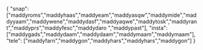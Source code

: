 {
  "snap":  ["maddyroms","maddyhaas","maddyeam","maddyasqw","maddymide","maddyyaam","maddywene","maddydasf","maddyaqwe","maddytosk","maddyrant","maddyprs","maddyfesc","maddydaro ","maddypast"],
  "insta": ["maddygads","maddydaam","maddydaam","maddymaam","maddymaam"],
  "tele":  ["maddyfarn","maddygon","maddyhars","maddyhars","maddygon"]
}
